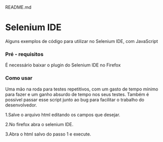 README.md
# Selenium IDE

Alguns exemplos de código para utilizar no Selenium IDE, com JavaScript

### Pré - requisitos

É necessário baixar o plugin do Selenium IDE no Firefox

### Como usar

Uma mão na roda para testes repetitivos, com um gasto de tempo mínimo para fazer e um ganho absurdo de tempo nos seus testes. Também é possível passar esse script junto ao bug para facilitar o trabalho do desenvolvedor.

1.Salve o arquivo html editando os campos que desejar.

2.No firefox abra o selenium IDE.

3.Abra o html salvo do passo 1 e execute.
